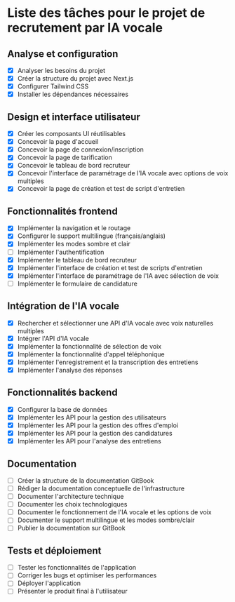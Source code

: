 # Liste des tâches pour le projet de recrutement par IA vocale

## Analyse et configuration
- [x] Analyser les besoins du projet
- [x] Créer la structure du projet avec Next.js
- [x] Configurer Tailwind CSS
- [x] Installer les dépendances nécessaires

## Design et interface utilisateur
- [x] Créer les composants UI réutilisables
- [x] Concevoir la page d'accueil
- [x] Concevoir la page de connexion/inscription
- [x] Concevoir la page de tarification
- [x] Concevoir le tableau de bord recruteur
- [x] Concevoir l'interface de paramétrage de l'IA vocale avec options de voix multiples
- [x] Concevoir la page de création et test de script d'entretien

## Fonctionnalités frontend
- [x] Implémenter la navigation et le routage
- [x] Configurer le support multilingue (français/anglais)
- [x] Implémenter les modes sombre et clair
- [ ] Implémenter l'authentification
- [x] Implémenter le tableau de bord recruteur
- [x] Implémenter l'interface de création et test de scripts d'entretien
- [x] Implémenter l'interface de paramétrage de l'IA avec sélection de voix
- [ ] Implémenter le formulaire de candidature

## Intégration de l'IA vocale
- [x] Rechercher et sélectionner une API d'IA vocale avec voix naturelles multiples
- [x] Intégrer l'API d'IA vocale
- [x] Implémenter la fonctionnalité de sélection de voix
- [x] Implémenter la fonctionnalité d'appel téléphonique
- [x] Implémenter l'enregistrement et la transcription des entretiens
- [x] Implémenter l'analyse des réponses

## Fonctionnalités backend
- [x] Configurer la base de données
- [x] Implémenter les API pour la gestion des utilisateurs
- [x] Implémenter les API pour la gestion des offres d'emploi
- [x] Implémenter les API pour la gestion des candidatures
- [x] Implémenter les API pour l'analyse des entretiens

## Documentation
- [ ] Créer la structure de la documentation GitBook
- [ ] Rédiger la documentation conceptuelle de l'infrastructure
- [ ] Documenter l'architecture technique
- [ ] Documenter les choix technologiques
- [ ] Documenter le fonctionnement de l'IA vocale et les options de voix
- [ ] Documenter le support multilingue et les modes sombre/clair
- [ ] Publier la documentation sur GitBook

## Tests et déploiement
- [ ] Tester les fonctionnalités de l'application
- [ ] Corriger les bugs et optimiser les performances
- [ ] Déployer l'application
- [ ] Présenter le produit final à l'utilisateur
